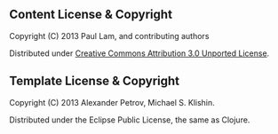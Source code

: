 ## Content License & Copyright

Copyright (C) 2013 Paul Lam, and contributing authors

Distributed under [Creative Commons Attribution 3.0 Unported License](http://creativecommons.org/licenses/by/3.0/).


## Template License & Copyright

Copyright (C) 2013 Alexander Petrov, Michael S. Klishin.

Distributed under the Eclipse Public License, the same as Clojure.